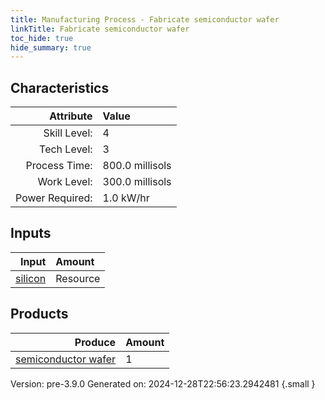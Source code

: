 ```yaml
---
title: Manufacturing Process - Fabricate semiconductor wafer
linkTitle: Fabricate semiconductor wafer
toc_hide: true
hide_summary: true
---
```



## Characteristics

| Attribute      | Value |
|--------:|:------|
|Skill Level:|4|
|Tech Level:|3|
|Process Time:|800.0 millisols|
|Work Level:|300.0 millisols|
|Power Required:|1.0 kW/hr|

## Inputs

| Input      | Amount |
|--------:|:------|
|[silicon](/docs/definitions/resource/silicon)|Resource|1.2 kg|

## Products


| Produce      | Amount |
|--------:|:------|
|[semiconductor wafer](/docs/definitions/part/semiconductor-wafer)|1|


Version: pre-3.9.0 Generated on: 2024-12-28T22:56:23.2942481
{.small }

